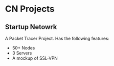 # CN Projects


## Startup Netowrk
A Packet Tracer Project. Has the following features:
- 50+ Nodes
- 3 Servers
- A mockup of SSL-VPN    